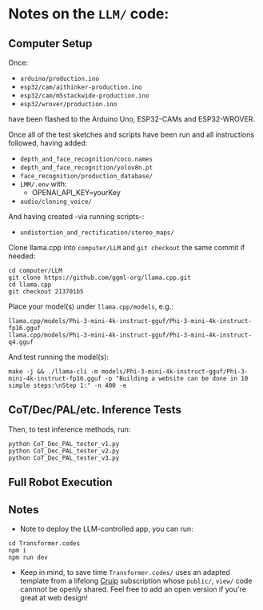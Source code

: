 # Notes on the `LLM/` code:

## Computer Setup

Once:

- `arduino/production.ino`
- `esp32/cam/aithinker-production.ino`
- `esp32/cam/m5stackwide-production.ino`
- `esp32/wrover/production.ino`

have been flashed to the Arduino Uno, ESP32-CAMs and ESP32-WROVER.

Once all of the test sketches and scripts have been run and all instructions followed, having added:

- `depth_and_face_recognition/coco.names`
- `depth_and_face_recognition/yolov8n.pt`
- `face_recognition/production_database/`
- `LMM/.env` with:
  - OPENAI_API_KEY=yourKey
- `audio/cloning_voice/`

And having created -via running scripts-:

- `undistortion_and_rectification/stereo_maps/`

Clone llama.cpp into `computer/LLM` and `git checkout` the same commit if needed:

```
cd computer/LLM
git clone https://github.com/ggml-org/llama.cpp.git
cd llama.cpp
git checkout 213701b5
```

Place your model(s) under `llama.cpp/models`, e.g.:

```
llama.cpp/models/Phi-3-mini-4k-instruct-gguf/Phi-3-mini-4k-instruct-fp16.gguf
llama.cpp/models/Phi-3-mini-4k-instruct-gguf/Phi-3-mini-4k-instruct-q4.gguf
```

And test running the model(s):

```
make -j && ./llama-cli -m models/Phi-3-mini-4k-instruct-gguf/Phi-3-mini-4k-instruct-fp16.gguf -p "Building a website can be done in 10 simple steps:\nStep 1:" -n 400 -e
```

## CoT/Dec/PAL/etc. Inference Tests

Then, to test inference methods, run:

```
python CoT_Dec_PAL_tester_v1.py
python CoT_Dec_PAL_tester_v2.py
python CoT_Dec_PAL_tester_v3.py
```

## Full Robot Execution

## Notes

- Note to deploy the LLM-controlled app, you can run:

```
cd Transformer.codes
npm i
npm run dev
```

- Keep in mind, to save time `Transformer.codes/` uses an adapted template from a lifelong [Cruip](https://cruip.com) subscription whose `public/`, `view/` code cannnot be openly shared. Feel free to add an open version if you're great at web design!
